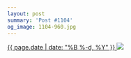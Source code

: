 ```yaml
---
layout: post
summary: 'Post #1104'
og_image: 1104-960.jpg
---
```


<p>
 <time>
  <a href="/1104">
   {{ page.date | date: "%B %-d, %Y" }}
  </a>
 </time>
 <a href="/1104">
  <img data-taken="2/26/2020" sizes="(min-width: 700px) 50vw, calc(100vw - 2rem)" src="{{ site.assets_url }}/1104-480.jpg" srcset="{{ site.assets_url }}/1104-240.jpg 240w, {{ site.assets_url }}/1104-480.jpg 480w, {{ site.assets_url }}/1104-720.jpg 720w, {{ site.assets_url }}/1104-960.jpg 960w"/>
 </a>
</p>
